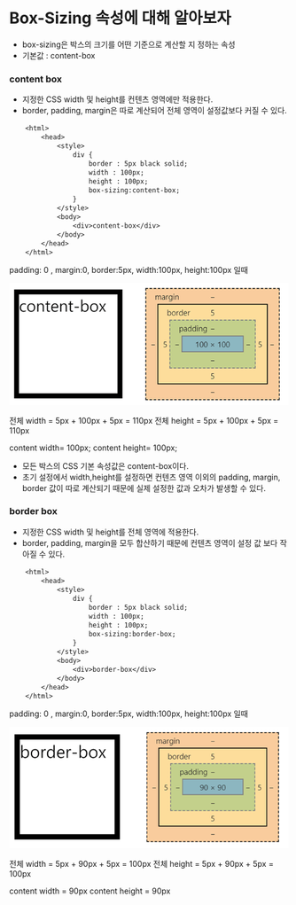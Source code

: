 # Box-Sizing 속성에 대해 알아보자

- box-sizing은 박스의 크기를 어떤 기준으로 계산할 지 정하는 속성
- 기본값 : content-box


### content box

- 지정한 CSS width 및 height를 컨텐츠 영역에만 적용한다.
- border, padding, margin은 따로 계산되어 전체 영역이 설정값보다 커질 수 있다.


```
    <html>
        <head>
            <style>
                div {
                    border : 5px black solid;
                    width : 100px;
                    height : 100px;        
                    box-sizing:content-box;
                }
            </style>
            <body>
                <div>content-box</div>
            </body>
        </head>
    </html>
```

padding: 0 , margin:0, border:5px, width:100px, height:100px 일때   

![ex_screenshot](../Asset/content-box.png)   

전체 width = 5px + 100px + 5px = 110px
전체 height = 5px + 100px + 5px = 110px

content width= 100px;
content height= 100px;


- 모든 박스의 CSS 기본 속성값은 content-box이다.
- 초기 설정에서 width,height를 설정하면 컨텐츠 영역 이외의 padding, margin, border 값이 따로 계산되기 때문에 실제 설정한 값과 오차가 발생할 수 있다.





### border box
- 지정한 CSS width 및 height를 전체 영역에 적용한다.
- border, padding, margin을 모두 합산하기 때문에 컨텐츠 영역이 설정 값 보다 작아질 수 있다.

```
    <html>
        <head>
            <style>
                div {
                    border : 5px black solid;
                    width : 100px;
                    height : 100px;        
                    box-sizing:border-box;
                }
            </style>
            <body>
                <div>border-box</div>
            </body>
        </head>
    </html>
```


padding: 0 , margin:0, border:5px, width:100px, height:100px 일때   

![ex_screenshot](../Asset/border-box.png)   

전체 width = 5px + 90px + 5px = 100px
전체 height = 5px + 90px + 5px = 100px

content width = 90px
content height = 90px